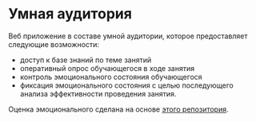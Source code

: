 # Умная аудитория

Веб приложение в составе умной аудитории, которое предоставляет следующие возможности:
 - доступ к базе знаний по теме занятий
 - оперативный опрос обучающегося в ходе занятия
 - контроль эмоционального состояния обучающегося
 - фиксация эмоционального состояния с целью последующего анализа эффективности проведения занятия.    
  

Оценка эмоционального сделана на основе [этого репозитория](https://github.com/karansjc1/emotion-detection).
